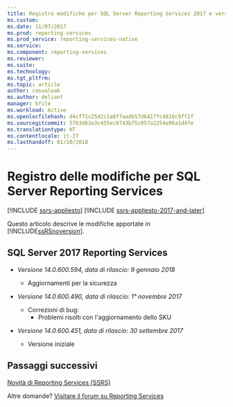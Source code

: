 ```yaml
---
title: Registro modifiche per SQL Server Reporting Services 2017 e versioni successive | Microsoft Docs
ms.custom: 
ms.date: 11/07/2017
ms.prod: reporting-services
ms.prod_service: reporting-services-native
ms.service: 
ms.component: reporting-services
ms.reviewer: 
ms.suite: 
ms.technology: 
ms.tgt_pltfrm: 
ms.topic: article
author: casualoak
ms.author: deliant
manager: kfile
ms.workload: Active
ms.openlocfilehash: d4cf71c25d2c1a6f7aadb57d6417fc4818c9ff2f
ms.sourcegitcommit: 5763d63a3c455ec8743b75c057a2254a96a1d4fe
ms.translationtype: HT
ms.contentlocale: it-IT
ms.lasthandoff: 01/10/2018
---
```

# <a name="change-log-for-sql-server-reporting-services"></a>Registro delle modifiche per SQL Server Reporting Services

[!INCLUDE [ssrs-appliesto](../includes/ssrs-appliesto.md)] [!INCLUDE [ssrs-appliesto-2017-and-later](../includes/ssrs-appliesto-2017-and-later.md)] 

Questo articolo descrive le modifiche apportate in [!INCLUDE[ssRSnoversion](../includes/ssrsnoversion-md.md)]. 

## <a name="sql-server-2017-reporting-services"></a>SQL Server 2017 Reporting Services 
  - *Versione 14.0.600.594, data di rilascio: 9 gennaio 2018*
    - Aggiornamenti per la sicurezza

  - *Versione 14.0.600.490, data di rilascio: 1° novembre 2017* 
    - Correzioni di bug:
        - Problemi risolti con l'aggiornamento dello SKU

  - *Versione 14.0.600.451, data di rilascio: 30 settembre 2017* 
    - Versione iniziale

## <a name="next-steps"></a>Passaggi successivi

[Novità di Reporting Services (SSRS)](what-s-new-in-sql-server-reporting-services-ssrs.md)   

Altre domande? [Visitare il forum su Reporting Services](http://go.microsoft.com/fwlink/?LinkId=620231)
